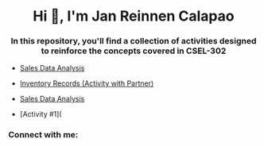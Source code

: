 <h1 align="center">Hi 👋, I'm Jan Reinnen Calapao</h1>
<h3 align="center">In this repository, you'll find a collection of activities designed to reinforce the concepts covered in CSEL-302</h3>

- <a href="Sales_Data_Analysis/README.md">Sales Data Analysis</a>


- [Inventory Records (Activity with Partner)](https://colab.research.google.com/drive/1zgo-kjXkX-6T1r3GvG1FFFzaRWEe0BCP)

- [Sales Data Analysis](https://colab.research.google.com/drive/1a0HRPIsm0an88pZHA3HjymED64aSrXQ9)

- [Activity #1](

<h3 align="left">Connect with me:</h3>
<p align="left">
</p>
